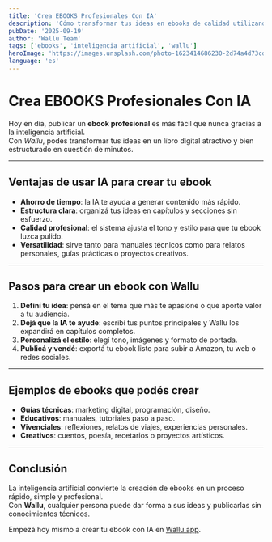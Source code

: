 ```yaml
---
title: 'Crea EBOOKS Profesionales Con IA'
description: 'Cómo transformar tus ideas en ebooks de calidad utilizando inteligencia artificial con Wallu.'
pubDate: '2025-09-19'
author: 'Wallu Team'
tags: ['ebooks', 'inteligencia artificial', 'wallu']
heroImage: 'https://images.unsplash.com/photo-1623414686230-2d74a4d73cd5?w=800&h=400&fit=crop'
language: 'es'
---
```


# Crea EBOOKS Profesionales Con IA

Hoy en día, publicar un **ebook profesional** es más fácil que nunca gracias a la inteligencia artificial.  
Con *Wallu*, podés transformar tus ideas en un libro digital atractivo y bien estructurado en cuestión de minutos.  

---

## Ventajas de usar IA para crear tu ebook

- **Ahorro de tiempo**: la IA te ayuda a generar contenido más rápido.  
- **Estructura clara**: organizá tus ideas en capítulos y secciones sin esfuerzo.  
- **Calidad profesional**: el sistema ajusta el tono y estilo para que tu ebook luzca pulido.  
- **Versatilidad**: sirve tanto para manuales técnicos como para relatos personales, guías prácticas o proyectos creativos.  

---

## Pasos para crear un ebook con Wallu

1. **Definí tu idea**: pensá en el tema que más te apasione o que aporte valor a tu audiencia.  
2. **Dejá que la IA te ayude**: escribí tus puntos principales y Wallu los expandirá en capítulos completos.  
3. **Personalizá el estilo**: elegí tono, imágenes y formato de portada.  
4. **Publicá y vendé**: exportá tu ebook listo para subir a Amazon, tu web o redes sociales.  

---

## Ejemplos de ebooks que podés crear

- **Guías técnicas**: marketing digital, programación, diseño.  
- **Educativos**: manuales, tutoriales paso a paso.  
- **Vivenciales**: reflexiones, relatos de viajes, experiencias personales.  
- **Creativos**: cuentos, poesía, recetarios o proyectos artísticos.  

---

## Conclusión

La inteligencia artificial convierte la creación de ebooks en un proceso rápido, simple y profesional.  
Con **Wallu**, cualquier persona puede dar forma a sus ideas y publicarlas sin conocimientos técnicos.  

Empezá hoy mismo a crear tu ebook con IA en [Wallu.app](https://wallu.app).
